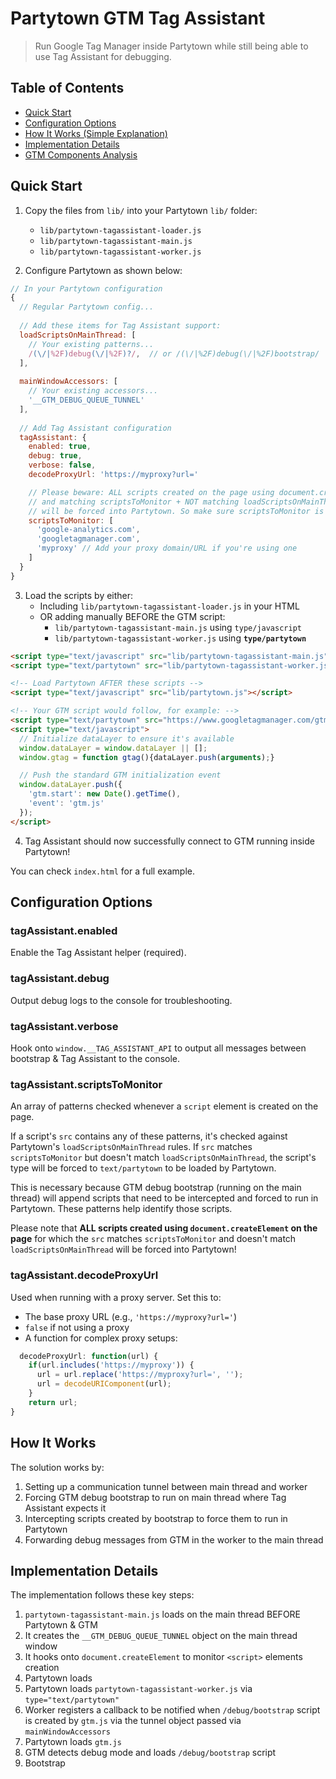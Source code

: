 # Partytown GTM Tag Assistant

> Run Google Tag Manager inside Partytown while still being able to use Tag Assistant for debugging.

## Table of Contents
- [Quick Start](#quick-start)
- [Configuration Options](#configuration-options)
- [How It Works (Simple Explanation)](#how-it-works-simple-explanation)
- [Implementation Details](#implementation-details)
- [GTM Components Analysis](#gtm-components-analysis)

## Quick Start

1. Copy the files from `lib/` into your Partytown `lib/` folder:
    - `lib/partytown-tagassistant-loader.js`
    - `lib/partytown-tagassistant-main.js`
    - `lib/partytown-tagassistant-worker.js`

2. Configure Partytown as shown below:

```javascript
// In your Partytown configuration
{
  // Regular Partytown config...
  
  // Add these items for Tag Assistant support:
  loadScriptsOnMainThread: [
    // Your existing patterns...
    /(\/|%2F)debug(\/|%2F)?/,  // or /(\/|%2F)debug(\/|%2F)bootstrap/
  ],
  
  mainWindowAccessors: [
    // Your existing accessors...
    '__GTM_DEBUG_QUEUE_TUNNEL'
  ],
  
  // Add Tag Assistant configuration
  tagAssistant: {
    enabled: true,
    debug: true,
    verbose: false,
    decodeProxyUrl: 'https://myproxy?url='

    // Please beware: ALL scripts created on the page using document.createElement
    // and matching scriptsToMonitor + NOT matching loadScriptsOnMainThread
    // will be forced into Partytown. So make sure scriptsToMonitor is very specific.
    scriptsToMonitor: [
      'google-analytics.com',
      'googletagmanager.com',
      'myproxy' // Add your proxy domain/URL if you're using one
    ]
  }
}
```

3. Load the scripts by either:
   - Including `lib/partytown-tagassistant-loader.js` in your HTML
   - OR adding manually BEFORE the GTM script:
       - `lib/partytown-tagassistant-main.js` using `type/javascript`
       - `lib/partytown-tagassistant-worker.js` using **`type/partytown`**
   
```html
<script type="text/javascript" src="lib/partytown-tagassistant-main.js"></script>
<script type="text/partytown" src="lib/partytown-tagassistant-worker.js"></script>

<!-- Load Partytown AFTER these scripts -->
<script type="text/javascript" src="lib/partytown.js"></script>

<!-- Your GTM script would follow, for example: -->
<script type="text/partytown" src="https://www.googletagmanager.com/gtm.js?id=GTM-xxxxxxx"></script>
<script type="text/javascript">
  // Initialize dataLayer to ensure it's available
  window.dataLayer = window.dataLayer || [];
  window.gtag = function gtag(){dataLayer.push(arguments);}

  // Push the standard GTM initialization event
  window.dataLayer.push({
    'gtm.start': new Date().getTime(), 
    'event': 'gtm.js'
  });
</script>
```

4. Tag Assistant should now successfully connect to GTM running inside Partytown!

You can check `index.html` for a full example.

## Configuration Options

### tagAssistant.enabled
Enable the Tag Assistant helper (required).

### tagAssistant.debug
Output debug logs to the console for troubleshooting.

### tagAssistant.verbose
Hook onto `window.__TAG_ASSISTANT_API` to output all messages between bootstrap & Tag Assistant to the console.

### tagAssistant.scriptsToMonitor
An array of patterns checked whenever a `script` element is created on the page. 

If a script's `src` contains any of these patterns, it's checked against Partytown's `loadScriptsOnMainThread` rules. If `src` matches `scriptsToMonitor` but doesn't match `loadScriptsOnMainThread`, the script's type will be forced to `text/partytown` to be loaded by Partytown.

This is necessary because GTM debug bootstrap (running on the main thread) will append scripts that need to be intercepted and forced to run in Partytown. These patterns help identify those scripts.

Please note that **ALL scripts created using `document.createElement` on the page** for which the `src` matches `scriptsToMonitor` and doesn't match `loadScriptsOnMainThread` will be forced into Partytown!

### tagAssistant.decodeProxyUrl
Used when running with a proxy server. Set this to:

- The base proxy URL (e.g., `'https://myproxy?url='`)
- `false` if not using a proxy
- A function for complex proxy setups:

```javascript
  decodeProxyUrl: function(url) {
    if(url.includes('https://myproxy')) {
      url = url.replace('https://myproxy?url=', '');
      url = decodeURIComponent(url);
    }
    return url;
}
```

## How It Works

The solution works by:

1. Setting up a communication tunnel between main thread and worker
2. Forcing GTM debug bootstrap to run on main thread where Tag Assistant expects it
3. Intercepting scripts created by bootstrap to force them to run in Partytown
4. Forwarding debug messages from GTM in the worker to the main thread

## Implementation Details

The implementation follows these key steps:

1. `partytown-tagassistant-main.js` loads on the main thread BEFORE Partytown & GTM
2. It creates the `__GTM_DEBUG_QUEUE_TUNNEL` object on the main thread window
3. It hooks onto `document.createElement` to monitor `<script>` elements creation
4. Partytown loads
5. Partytown loads `partytown-tagassistant-worker.js` via `type="text/partytown"`
6. Worker registers a callback to be notified when `/debug/bootstrap` script is created by `gtm.js` via the tunnel object passed via `mainWindowAccessors`
7. Partytown loads `gtm.js`
8. GTM detects debug mode and loads `/debug/bootstrap` script
9. Bootstrap <script> is created on main thread (by Partytown via `loadScriptsOnMainThread`)
10. Main script detects bootstrap's creation and notifies the worker
11. Worker hooks onto GTM's debug queue before bootstrap loads
12. Worker flushes existing queue items to the main thread
13. Main thread receives items and adds them to the main thread queue
14. Bootstrap loads the queue and communicates with Tag Assistant
15. Tag Assistant asks bootstrap to load GTM with debug parameters
16. Bootstrap creates a script onto the page with `type="text/javascript"` to load `gtm.js?gtm_debug=x...`
17. Main script detects this script creation and checks against `scriptsToMonitor` and `loadScriptsOnMainThread`
18. Since this script shouldn't run on main thread, it forces `type="text/partytown"`
19. Partytown loads this script in the worker
20. This process repeats for all scripts created by bootstrap
21. GTM in the worker pushes messages to its debug queue
22. Worker forwards these messages to the main thread's queue
23. Bootstrap sees the messages and forwards them to Tag Assistant
24. Tag Assistant displays all the messages from GTM running inside Partytown 🎉

## GTM Components Analysis

### Core Components

- `/gtm.js` script - The primary GTM script
- `/debug/bootstrap` script - Manages debug mode and Tag Assistant
- `/gtm.js` script with `gtm_debug=x` parameter - Debug-enabled GTM
- Badge iframe (no src) - Displays the floating Tag Assistant UI
- `/debug/badge` script - Loads in the badge iframe
- Service worker iframe - Used by GTM for various operations
- Tag Assistant extension - Chrome extension that communicates with GTM

### Key Communication Channels

- `window.__TAG_ASSISTANT_API` - Communication with Tag Assistant extension
- `window['google.tagmanager.debugui2.queue']` - Debug queue between GTM and bootstrap
- `debugBadgeApi` - Communication with the floating badge iframe

### Debug Mode Detection
GTM checks for debug mode based on:
- `gtm_debug=x` parameter in URL
- `tagassistant.google.com` referer
- `__TAG_ASSISTANT` cookie
- `data-tag-assistant-present` attribute on document
- `TADebugSignal` event

### Debug Flow Analysis

When GTM runs in debug mode:

1. **Initial Load**
   - GTM checks for debug mode indicators
   - Creates debug queue array with initial `CONTAINER_STARTING` message
   - Loads the `/debug/bootstrap` script

2. **Bootstrap Initialization**
   - Bootstrap hooks into the debug queue
   - Sets up communication with Tag Assistant
   - Creates the badge UI iframe

3. **Debug-Enabled GTM**
   - Tag Assistant asks Bootstrap to load GTM with debug parameters
   - Second GTM load occurs with `gtm_debug=x` parameter
   - Second `CONTAINER_STARTING` message is sent with `debug=true`

4. **Communication Flow**
   - GTM pushes messages to debug queue
   - Bootstrap processes these messages and forwards to Tag Assistant
   - Tag Assistant displays data in its UI

### Example Debug Messages

#### CONTAINER_STARTING (debug=false)
```json
{
    "messageType": "CONTAINER_STARTING",
    "data": {
        "scriptSource": "https://www.googletagmanager.com/gtm.js?id=GTM-xxxxxxx",
        "containerProduct": "GTM",
        "debug": false,
        "id": "GTM-xxxxxxx",
        "targetRef": {
            "ctid": "GTM-xxxxxxx",
            "isDestination": false
        },
        "aliases": [
            "GTM-xxxxxxx"
        ],
        "destinations": [],
        "resume": "function reference"
    }
}
```

#### CONTAINER_STARTING (debug=true)
```json
{
    "messageType": "CONTAINER_STARTING",
    "data": {
        "scriptSource": "https://www.googletagmanager.com/gtm.js?id=GTM-xxxxxxx&gtm_debug=x&gtm_auth=xxxxxxxxxxxxx&gtm_preview=env-xxx",
        "containerProduct": "GTM",
        "debug": true,
        "id": "GTM-xxxxxxx",
        "targetRef": {
            "ctid": "GTM-xxxxxxx",
            "isDestination": false
        },
        "aliases": [
            "GTM-xxxxxxx"
        ],
        "destinations": [],
        "resume": "function reference"
    }
}
```

### Key Implementation Challenges

Our solution addresses several challenges:

1. **Communication Bridge**: Establishing reliable communication between GTM in the worker and bootstrap on the main thread. Allowing bootstrap to easily communicate with debug iframe.

2. **Script Interception**: Detecting and intercepting scripts created by bootstrap to force them to run in Partytown.

3. **URL Encoding**: Ensuring proper handling of URL parameters when using a proxy, especially the debug parameters added by Tag Assistant/Bootstrap.

4. **Timing**: Managing the execution sequence to ensure proper hooking into debug queues and message forwarding. As `gtm.js` expects the `window['google.tagmanager.debugui2.queue']` array NOT to exist on the first load to then load `/debug/bootstrap`, we have to wait for bootstrap to be created for us to hook into the queue created by `gtm.js`.

By solving these challenges, this integration allows Tag Assistant to work seamlessly with GTM running inside Partytown, maintaining performance benefits while enabling debugging capabilities. 
